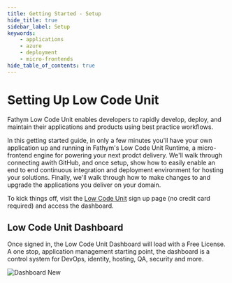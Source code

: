 ```yaml
---
title: Getting Started - Setup
hide_title: true
sidebar_label: Setup
keywords:
    - applications
    - azure
    - deployment
    - micro-frontends
hide_table_of_contents: true
---
```


# Setting Up Low Code Unit

Fathym Low Code Unit enables developers to rapidly develop, deploy, and maintain their applications and products using best practice workflows.

In this getting started guide, in only a few minutes you'll have your own application up and running in Fathym's Low Code Unit Runtime, a micro-frontend engine for powering your next prodct delivery.  We'll walk through connecting awith GitHub, and once setup, show how to easily enable an end to end continuous integration and deployment environment for hosting your solutions.  Finally, we'll walk through how to make changes to and upgrade the applications you deliver on your domain.  

To kick things off, visit the [Low Code Unit](https://www.lowcodeunit.com/dashboard) sign up page (no credit card required) and access the dashboard.

## Low Code Unit Dashboard

Once signed in, the Low Code Unit Dashboard will load with a Free License.  A one stop, application management starting point, the dashboard is a control system for DevOps, identity, hosting, QA, security and more.

![Dashboard New](/img/screenshots/dashboard-new.png)
